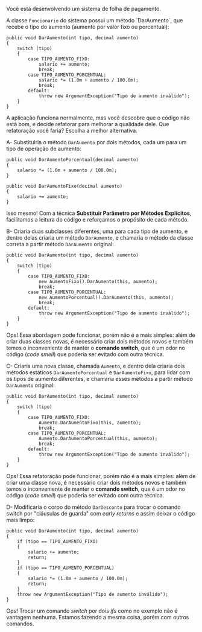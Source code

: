 ﻿Você está desenvolvendo um sistema de folha de pagamento.

A classe `Funcionario` do sistema possui um método `DarAumento´,
que recebe o tipo do aumento (aumento por valor fixo ou porcentual):

```<language>
public void DarAumento(int tipo, decimal aumento)
{
    switch (tipo)
    {
        case TIPO_AUMENTO_FIXO:
            salario += aumento;
            break;
        case TIPO_AUMENTO_PORCENTUAL:
            salario *= (1.0m + aumento / 100.0m);
            break;
        default:
            throw new ArgumentException("Tipo de aumento inválido");
    }
}
```

A aplicação funciona normalmente, mas você descobre que o código não está bom, e decide refatorar para melhorar
a qualidade dele. Que refatoração você faria? Escolha a melhor alternativa.

A-
Substituiria o método `DarAumento` por dois métodos, cada um para
um tipo de operação de aumento:

```<language>
public void DarAumentoPorcentual(decimal aumento)
{
    salario *= (1.0m + aumento / 100.0m);
}

public void DarAumentoFixo(decimal aumento)
{
    salario += aumento;
}
```
Isso mesmo! Com a técnica **Substituir Parâmetro por Métodos Explícitos**,
facilitamos a leitura do código e reforçamos o propósito de cada método.

B-
Criaria duas subclasses diferentes, uma para cada tipo de aumento,
e dentro delas criaria um método `DarAumento`, e chamaria o método
da classe correta a partir método `DarAumento` original:

```<language>
public void DarAumento(int tipo, decimal aumento)
{
    switch (tipo)
    {
        case TIPO_AUMENTO_FIXO:
            new AumentoFixo().DarAumento(this, aumento);
            break;
        case TIPO_AUMENTO_PORCENTUAL:
            new AumentoPorcentual().DarAumento(this, aumento);
            break;
        default:
            throw new ArgumentException("Tipo de aumento inválido");
    }
}
```
Ops! Essa abordagem pode funcionar, porém não é a mais simples: além
de criar duas classes novas, é necessário criar dois métodos novos
e também temos o inconveniente de manter o **comando switch**, que 
é um odor no código (*code smell*) que poderia ser evitado com outra técnica.

C-
Criaria uma nova classe, chamada `Aumento`, e dentro dela 
criaria dois métodos estáticos `DarAumentoPorcentual` e `DarAumentoFixo`,
para lidar com os tipos de aumento diferentes, e chamaria esses métodos
a partir método `DarAumento` original:

```<language>
public void DarAumento(int tipo, decimal aumento)
{
    switch (tipo)
    {
        case TIPO_AUMENTO_FIXO:
            Aumento.DarAumentoFixo(this, aumento);
            break;
        case TIPO_AUMENTO_PORCENTUAL:
            Aumento.DarAumentoPorcentual(this, aumento);
            break;
        default:
            throw new ArgumentException("Tipo de aumento inválido");
    }
}
```
Ops! Essa refatoração pode funcionar, porém não é a mais simples: além
de criar uma classe nova, é necessário criar dois métodos novos
e também temos o inconveniente de manter o **comando switch**, que 
é um odor no código (*code smell*) que poderia ser evitado com outra técnica.


D-
Modificaria o corpo do método `DarDesconto` para trocar o comando switch
por "cláusulas de guarda" com _early returns_ e assim deixar o código mais limpo:

```<language>
public void DarAumento(int tipo, decimal aumento)
{
    if (tipo == TIPO_AUMENTO_FIXO)
    {
        salario += aumento;
        return;
    }
    if (tipo == TIPO_AUMENTO_PORCENTUAL)
    {
        salario *= (1.0m + aumento / 100.0m);
        return;
    }
    throw new ArgumentException("Tipo de aumento inválido");
}
```

Ops! Trocar um comando *switch* por dois *ifs* como no exemplo não é vantagem 
nenhuma. Estamos fazendo a mesma coisa, porém com outros comandos.



